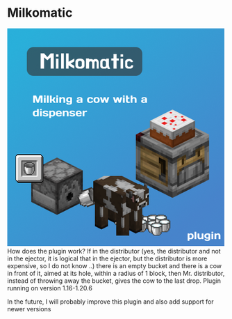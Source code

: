 # Milkomatic
![Header](https://github.com/teafear/Milkomatic/blob/main/assets/logo2.png)
How does the plugin work? If in the distributor (yes, the distributor and not in the ejector, it is logical that in the ejector, but the distributor is more expensive, so I do not know ..) there is an empty bucket and there is a cow in front of it, aimed at its hole, within a radius of 1 block, then Mr. distributor, instead of throwing away the bucket, gives the cow to the last drop.
Plugin running on version 1.16-1.20.6

In the future, I will probably improve this plugin and also add support for newer versions
